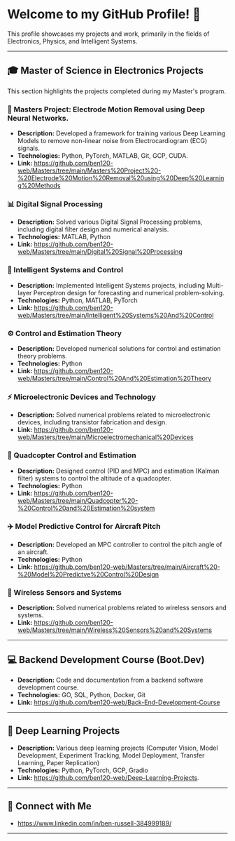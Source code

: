 # Welcome to my GitHub Profile! 👋

This profile showcases my projects and work, primarily in the fields of Electronics, Physics, and Intelligent Systems.

---

## 🎓 Master of Science in Electronics Projects

This section highlights the projects completed during my Master's program.

### 🔬 Masters Project: Electrode Motion Removal using Deep Neural Networks.

* **Description:** Developed a framework for training various Deep Learning Models to remove non-linear noise from Electrocardiogram (ECG) signals.
* **Technologies:** Python, PyTorch, MATLAB, Git, GCP, CUDA.
* **Link:** https://github.com/ben120-web/Masters/tree/main/Masters%20Project%20-%20Electrode%20Motion%20Removal%20using%20Deep%20Learning%20Methods

### 📊 Digital Signal Processing

* **Description:** Solved various Digital Signal Processing problems, including digital filter design and numerical analysis.
* **Technologies:** MATLAB, Python
* **Link:** https://github.com/ben120-web/Masters/tree/main/Digital%20Signal%20Processing

### 🧠 Intelligent Systems and Control

* **Description:** Implemented Intelligent Systems projects, including Multi-layer Perceptron design for forecasting and numerical problem-solving.
* **Technologies:** Python, MATLAB, PyTorch
* **Link:** https://github.com/ben120-web/Masters/tree/main/Intelligent%20Systems%20And%20Control

### ⚙️ Control and Estimation Theory

* **Description:** Developed numerical solutions for control and estimation theory problems.
* **Technologies:** Python
* **Link:** https://github.com/ben120-web/Masters/tree/main/Control%20And%20Estimation%20Theory

### ⚡ Microelectronic Devices and Technology

* **Description:** Solved numerical problems related to microelectronic devices, including transistor fabrication and design.
* **Link:** https://github.com/ben120-web/Masters/tree/main/Microelectromechanical%20Devices

### 🚁 Quadcopter Control and Estimation

* **Description:** Designed control (PID and MPC) and estimation (Kalman filter) systems to control the altitude of a quadcopter.
* **Technologies:** Python
* **Link:** https://github.com/ben120-web/Masters/tree/main/Quadcopter%20-%20Control%20and%20Estimation%20system

### ✈️ Model Predictive Control for Aircraft Pitch

* **Description:** Developed an MPC controller to control the pitch angle of an aircraft.
* **Technologies:** Python
* **Link:** https://github.com/ben120-web/Masters/tree/main/Aircraft%20-%20Model%20Predictve%20Control%20Design

### 📡 Wireless Sensors and Systems

* **Description:** Solved numerical problems related to wireless sensors and systems.
* **Link:** https://github.com/ben120-web/Masters/tree/main/Wireless%20Sensors%20and%20Systems

---

## 💻 Backend Development Course (Boot.Dev)

* **Description:** Code and documentation from a backend software development course.
* **Technologies:** GO, SQL, Python, Docker, Git
* **Link:** https://github.com/ben120-web/Back-End-Development-Course

---

## 🤖 Deep Learning Projects

* **Description:** Various deep learning projects (Computer Vision, Model Development, Experiment Tracking, Model Deployment, Transfer Learning, Paper Replication)
* **Technologies:** Python, PyTorch, GCP, Gradio
* **Link:** https://github.com/ben120-web/Deep-Learning-Projects.

---

## 🔗 Connect with Me

* https://www.linkedin.com/in/ben-russell-384999189/

---
